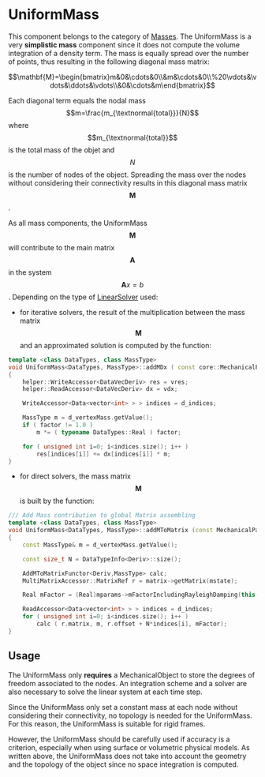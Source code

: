 UniformMass  
===========


This component belongs to the category of [Masses](../../simulation-principles/multi-model-representation/mass/). The UniformMass is a very **simplistic mass** component since it does not compute the volume integration of a density term. The mass is equally spread over the number of points, thus resulting in the following diagonal mass matrix:

$$\mathbf{M}=\begin{bmatrix}m&0&\cdots&0\\&m&\cdots&0\\%20\vdots&\vdots&\ddots&\vdots\\&0&\cdots&m\end{bmatrix}$$

Each diagonal term equals the nodal mass $$m=\frac{m_{\textnormal{total}}}{N}$$ where $$m_{\textnormal{total}}$$ is the total mass of the objet and $$N$$ is the number of nodes of the object. Spreading the mass over the nodes without considering their connectivity results in this diagonal mass matrix $$\mathbf{M}$$.


As all mass components, the UniformMass $$\mathbf{M}$$ will contribute to the main matrix $$\mathbf{A}$$ in the system $$\mathbf{A}x=b$$. Depending on the type of [LinearSolver](../../simulation-principles/system-resolution/linear-solver/) used:

- for iterative solvers, the result of the multiplication between the mass matrix $$\mathbf{M}$$ and an approximated solution is computed by the function:

``` cpp
template <class DataTypes, class MassType>
void UniformMass<DataTypes, MassType>::addMDx ( const core::MechanicalParams*, DataVecDeriv& vres, const DataVecDeriv& vdx, SReal factor)
{
    helper::WriteAccessor<DataVecDeriv> res = vres;
    helper::ReadAccessor<DataVecDeriv> dx = vdx;

    WriteAccessor<Data<vector<int> > > indices = d_indices;

    MassType m = d_vertexMass.getValue();
    if ( factor != 1.0 )
        m *= ( typename DataTypes::Real ) factor;

    for ( unsigned int i=0; i<indices.size(); i++ )
        res[indices[i]] += dx[indices[i]] * m;
}
```

- for direct solvers, the mass matrix $$\mathbf{M}$$ is built by the function:

``` cpp
/// Add Mass contribution to global Matrix assembling
template <class DataTypes, class MassType>
void UniformMass<DataTypes, MassType>::addMToMatrix (const MechanicalParams *mparams, const MultiMatrixAccessor* matrix)
{
    const MassType& m = d_vertexMass.getValue();

    const size_t N = DataTypeInfo<Deriv>::size();

    AddMToMatrixFunctor<Deriv,MassType> calc;
    MultiMatrixAccessor::MatrixRef r = matrix->getMatrix(mstate);

    Real mFactor = (Real)mparams->mFactorIncludingRayleighDamping(this->rayleighMass.getValue());

    ReadAccessor<Data<vector<int> > > indices = d_indices;
    for ( unsigned int i=0; i<indices.size(); i++ )
        calc ( r.matrix, m, r.offset + N*indices[i], mFactor);
}
```


Usage
-----

The UniformMass only **requires** a MechanicalObject to store the degrees of freedom associated to the nodes. An integration scheme and a solver are also necessary to solve the linear system at each time step.

Since the UniformMass only set a constant mass at each node without considering their connectivity, no topology is needed for the UniformMass. For this reason, the UniformMass is suitable for rigid frames.

However, the UniformMass should be carefully used if accuracy is a criterion, especially when using surface or volumetric physical models. As written above, the UniformMass does not take into account the geometry and the topology of the object since no space integration is computed.

